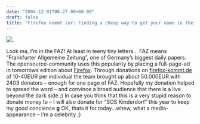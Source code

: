 ```yaml
---
date: "2004-12-01T08:27:00+00:00"
draft: false
title: "Firefox kommt (or: Finding a cheap way to get your name in the FAZ)"
---
```

![.](http://chillu.com/assets/blog_imhere.jpg ".")

Look ma, I’m in the FAZ! At least in teeny tiny letters… FAZ means
“Frankfurter Allgemeine Zeitung”, one of Germany’s biggest daily
papers. The opensource-community uses this popularity by placing a
full-page-ad in tomorrows edition about
[Firefox](http://www.mozilla-europe.com/de). Through donations on
[firefox-kommt.de](http://www.firefox-kommt.de) of 10-40EUR per
individual the team brought up about 50.000EUR with 2403 donators –
enough for one page of FAZ. Hopefully my donation helped to spread
the word – and convince a broad audience that there is a live
beyond the dark side ;) In case you think that this is a very
stupid reason to donate money to – I will also donate for “SOS
Kinderdorf” this year to keep my good concience **g** OK, thats it
for today…whew, what a media-appearance – I’m a celebrity ;)




